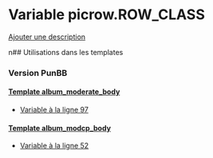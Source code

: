 # Variable picrow.ROW_CLASS
[Ajouter une description](https://fa-tvars.appspot.com/picrow.ROW_CLASS)

n## Utilisations dans les templates

### Version PunBB

#### [Template album_moderate_body](punbb/album_moderate_body.md)
* [Variable à la ligne 97](../punbb/album_moderate_body.tpl#L97)

#### [Template album_modcp_body](punbb/album_modcp_body.md)
* [Variable à la ligne 52](../punbb/album_modcp_body.tpl#L52)